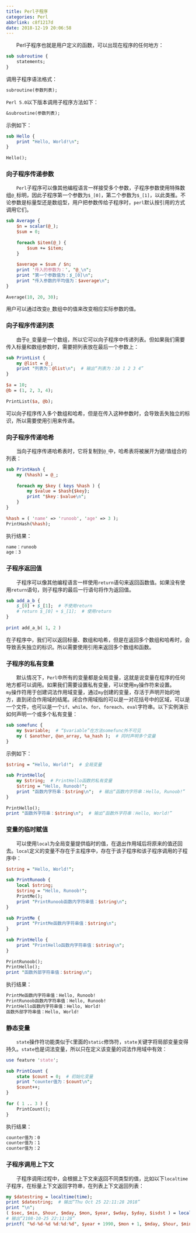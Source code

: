 ```yaml
---
title: Perl子程序
categories: Perl
abbrlink: c8f1217d
date: 2018-12-19 20:06:58
---
```

&emsp;&emsp;Perl子程序也就是用户定义的函数，可以出现在程序的任何地方：<!--more-->

``` perl
sub subroutine {
    statements;
}
```

调用子程序语法格式：

``` perl
subroutine(参数列表);
```

`Perl 5.0`以下版本调用子程序方法如下：

``` perl
&subroutine(参数列表);
```

示例如下：

``` perl
sub Hello {
    print "Hello, World!\n";
}
​
Hello();
```

### 向子程序传递参数

&emsp;&emsp;`Perl`子程序可以像其他编程语言一样接受多个参数，子程序参数使用特殊数组`@_`标明，因此子程序第一个参数为`$_[0]`，第二个参数为`$_[1]`，以此类推。不论参数是标量型还是数组型，用户把参数传给子程序时，`perl`默认按引用的方式调用它们。

``` perl
sub Average {
    $n = scalar(@_);
    $sum = 0;
​
    foreach $item(@_) {
        $sum += $item;
    }
​
    $average = $sum / $n;
    print '传入的参数为：', "@_\n";
    print "第一个参数值为：$_[0]\n";
    print "传入参数的平均值为：$average\n";
}
​
Average(10, 20, 30);
```

用户可以通过改变`@_`数组中的值来改变相应实际参数的值。

### 向子程序传递列表

&emsp;&emsp;由于`@_`变量是一个数组，所以它可以向子程序中传递列表。但如果我们需要传入标量和数组参数时，需要把列表放在最后一个参数上：

``` perl
sub PrintList {
    my @list = @_;
    print "列表为：@list\n";  # 输出“列表为：10 1 2 3 4”
}
​
$a = 10;
@b = (1, 2, 3, 4);
​
PrintList($a, @b);
```

可以向子程序传入多个数组和哈希，但是在传入这种参数时，会导致丢失独立的标识，所以需要使用引用来传递。

### 向子程序传递哈希

&emsp;&emsp;当向子程序传递哈希表时，它将复制到`@_`中，哈希表将被展开为键/值组合的列表：

``` perl
sub PrintHash {
    my (%hash) = @_;
​
    foreach my $key ( keys %hash ) {
        my $value = $hash{$key};
        print "$key：$value\n";
    }
}
​
%hash = ( 'name' => 'runoob', 'age' => 3 );
PrintHash(%hash);
```

执行结果：

``` bash
name：runoob
age：3
```

### 子程序返回值

&emsp;&emsp;子程序可以像其他编程语言一样使用`return`语句来返回函数值。如果没有使用`return`语句，则子程序的最后一行语句将作为返回值。

``` perl
sub add_a_b {
    $_[0] + $_[1];  # 不使用return
    # return $_[0] + $_[1];  # 使用return
}
​
print add_a_b( 1, 2 )
```

在子程序中，我们可以返回标量、数组和哈希，但是在返回多个数组和哈希时，会导致丢失独立的标识。所以需要使用引用来返回多个数组和函数。

### 子程序的私有变量

&emsp;&emsp;默认情况下，`Perl`中所有的变量都是全局变量，这就是说变量在程序的任何地方都可以调用。如果我们需要设置私有变量，可以使用`my`操作符来设置。
&emsp;&emsp;`my`操作符用于创建词法作用域变量，通过`my`创建的变量，存活于声明开始的地方，直到闭合作用域的结尾。闭合作用域指的可以是一对花括号中的区域，可以是一个文件，也可以是一个`if`、`while`、`for`、`foreach`、`eval`字符串。以下实例演示如何声明一个或多个私有变量：

``` perl
sub somefunc {
    my $variable;  # “$variable”在方法somefunc外不可见
    my ( $another, @an_array, %a_hash );  # 同时声明多个变量
}
```

示例如下：

``` perl
$string = "Hello, World!";  # 全局变量
​
sub PrintHello{
    my $string;  # PrintHello函数的私有变量
    $string = "Hello, Runoob!";
    print "函数内字符串：$string\n";  # 输出“函数内字符串：Hello, Runoob!”
}
​
PrintHello();
print "函数外字符串：$string\n";  # 输出“函数外字符串：Hello, World!”
```

### 变量的临时赋值

&emsp;&emsp;可以使用`local`为全局变量提供临时的值，在退出作用域后将原来的值还回去。`local`定义的变量不存在于主程序中，存在于该子程序和该子程序调用的子程序中：

``` perl
$string = "Hello, World!";
​
sub PrintRunoob {
    local $string;
    $string = "Hello, Runoob!";
    PrintMe();
    print "PrintRunoob函数内字符串值：$string\n";
}
​
sub PrintMe {
    print "PrintMe函数内字符串值：$string\n";
}
​
sub PrintHello {
    print "PrintHello函数内字符串值：$string\n";
}
​
PrintRunoob();
PrintHello();
print "函数外部字符串值：$string\n";
```

执行结果：

``` bash
PrintMe函数内字符串值：Hello, Runoob!
PrintRunoob函数内字符串值：Hello, Runoob!
PrintHello函数内字符串值：Hello, World!
函数外部字符串值：Hello, World!
```

### 静态变量

&emsp;&emsp;`state`操作符功能类似于`C`里面的`static`修饰符，`state`关键字将局部变量变得持久。`state`也是词法变量，所以只在定义该变量的词法作用域中有效：

``` perl
use feature 'state';
​
sub PrintCount {
    state $count = 0;  # 初始化变量
    print "counter值为：$count\n";
    $count++;
}
​
for ( 1 .. 3 ) {
    PrintCount();
}
```

执行结果：

``` bash
counter值为：0
counter值为：1
counter值为：2
```

### 子程序调用上下文

&emsp;&emsp;子程序调用过程中，会根据上下文来返回不同类型的值，比如以下`localtime`子程序，在标量上下文返回字符串，在列表上下文返回列表：

``` perl
my $datestring = localtime(time);
print $datestring;  # 输出“Thu Oct 25 22:11:28 2018”
print "\n";
( $sec, $min, $hour, $mday, $mon, $year, $wday, $yday, $isdst ) = localtime(time);
# 输出“2108-10-25 22:11:28”
printf( "%d-%d-%d %d:%d:%d", $year + 1990, $mon + 1, $mday, $hour, $min, $sec );
```